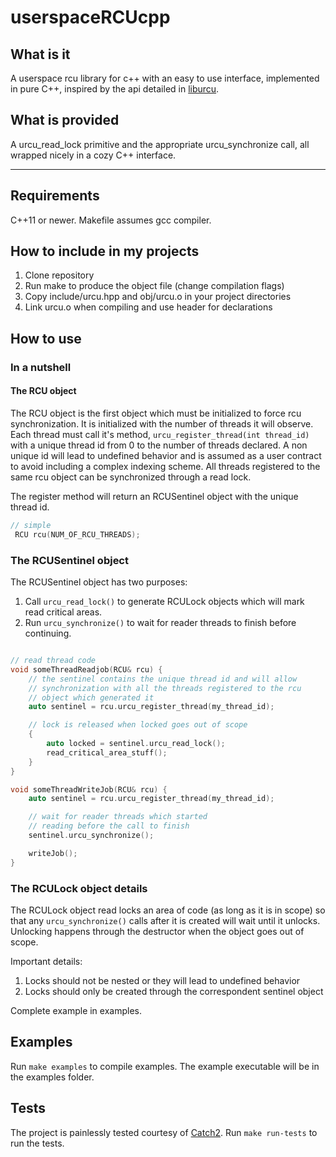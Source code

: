 # userspaceRCUcpp

## What is it

A userspace rcu library for c++ with an easy to use interface, implemented in pure C++, inspired by
the api detailed in [liburcu](https://liburcu.org/).

## What is provided

A urcu_read_lock primitive and the appropriate urcu_synchronize call, all wrapped nicely in a cozy C++ interface.

---
## Requirements
 C++11 or newer. Makefile assumes gcc compiler.

## How to include in my projects

1. Clone repository
2. Run make to produce the object file (change compilation flags)
3. Copy include/urcu.hpp and obj/urcu.o in your project directories
4. Link urcu.o when compiling and use header for declarations

## How to use

### In a nutshell

#### The RCU object

The RCU object is the first object which must be initialized to force rcu synchronization.
It is initialized with the number of threads it will observe. Each thread must call it's method,
`urcu_register_thread(int thread_id)` with a unique thread id from 0 to the number of threads declared.
A non unique id will lead to undefined behavior and is assumed as a user contract to avoid including a
complex indexing scheme. All threads registered to the same rcu object can be synchronized through a read 
lock.

The register method will return an RCUSentinel object with the unique thread id.

```c++
// simple
 RCU rcu(NUM_OF_RCU_THREADS);

```

### The RCUSentinel object

The RCUSentinel object has two purposes:

1. Call `urcu_read_lock()` to generate RCULock objects which will mark read critical areas.
2. Run `urcu_synchronize()` to wait for reader threads to finish before continuing.

```c++

// read thread code
void someThreadReadjob(RCU& rcu) {
    // the sentinel contains the unique thread id and will allow
    // synchronization with all the threads registered to the rcu
    // object which generated it
    auto sentinel = rcu.urcu_register_thread(my_thread_id);

    // lock is released when locked goes out of scope
    {
        auto locked = sentinel.urcu_read_lock();
        read_critical_area_stuff();
    }
}

void someThreadWriteJob(RCU& rcu) {
    auto sentinel = rcu.urcu_register_thread(my_thread_id);

    // wait for reader threads which started 
    // reading before the call to finish
    sentinel.urcu_synchronize();

    writeJob();
}

```

### The RCULock object details
The RCULock object read locks an area of code (as long as it is in scope) so that any `urcu_synchronize()` calls after it is created will wait until it unlocks. Unlocking happens through the destructor when the object goes out of scope.

Important details:

 1. Locks should not be nested or they will lead to undefined behavior
 2. Locks should only be created through the correspondent sentinel object

Complete example in examples.

## Examples
Run `make examples` to compile examples. The example executable will be in the examples folder.

## Tests
The project is painlessly tested courtesy of [Catch2](https://github.com/catchorg/Catch2).
Run `make run-tests` to run the tests. 
